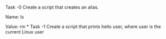 Task -0 Create a script that creates an alias.

Name: ls

Value: rm *
Task -1 Create a script that prints hello user, where user is the current Linux user
